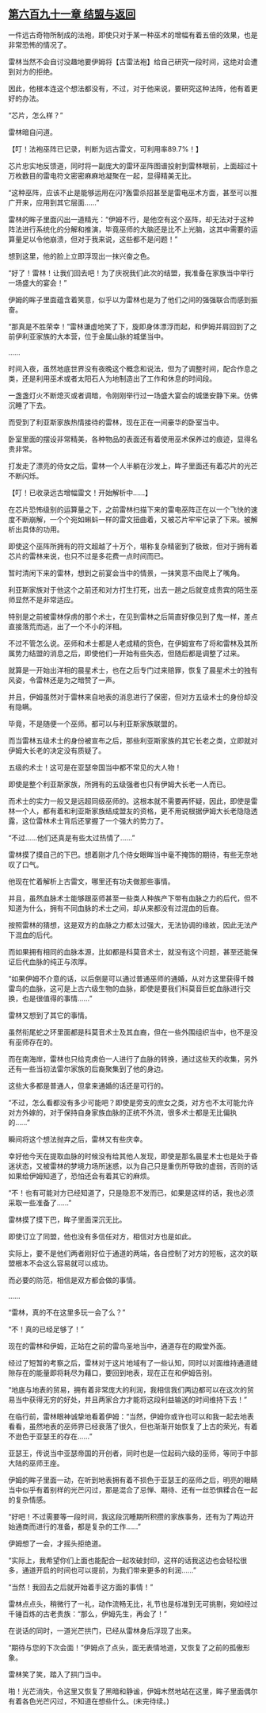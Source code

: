 ## [第六百九十一章 结盟与返回](https://www.xxbiquge.com/11_11222/8989389.html)


  一件远古奇物所制成的法袍，即使只对于某一种巫术的增幅有着五倍的效果，也是非常恐怖的情况了。

  雷林当然不会自讨没趣地要伊姆将【古雷法袍】给自己研究一段时间，这绝对会遭到对方的拒绝。

  因此，他根本连这个想法都没有，不过，对于他来说，要研究这种法阵，他有着更好的办法。

  “芯片，怎么样？”

  雷林暗自问道。

  【叮！法袍巫阵已记录，判断为远古雷文，可利用率89.7%！】

  芯片忠实地反馈道，同时将一副庞大的雷环巫阵图谱投射到雷林眼前，上面超过十万枚数目的雷电符文密密麻麻地凝聚在一起，显得精美无比。

  “这种巫阵，应该不止是能够运用在闪?轰雷杀招甚至是雷电巫术方面，甚至可以推广开来，应用到其它层面……”

  雷林的眸子里面闪出一道精光：“伊姆不行，是他空有这个巫阵，却无法对于这种阵法进行系统化的分解和推演，毕竟巫师的大脑还是比不上光脑，这其中需要的运算量足以令他崩溃，但对于我来说，这些都不是问题！”

  想到这里，他的脸上立即浮现出一抹兴奋之色。

  “好了！雷林！让我们回去吧！为了庆祝我们此次的结盟，我准备在家族当中举行一场盛大的宴会！”

  伊姆的眸子里面蕴含着笑意，似乎以为雷林也是为了他们之间的强强联合而感到振奋。

  “那真是不胜荣幸！”雷林谦虚地笑了下，旋即身体漂浮而起，和伊姆并肩回到了之前伊利亚家族的大本营，位于金属山脉的城堡当中。

  ……

  时间入夜，虽然地底世界没有夜晚这个概念和说法，但为了调整时间，配合作息之类，还是利用巫术或者太阳石人为地制造出了工作和休息的时间段。

  一盏盏灯火不断熄灭或者调暗，令刚刚举行过一场盛大宴会的城堡安静下来。仿佛沉睡了下去。

  而受到了利亚斯家族热情接待的雷林，现在正在一间豪华的卧室当中。

  卧室里面的摆设非常精美，各种物品的表面还有着使用巫术保养过的痕迹，显得名贵非常。

  打发走了漂亮的侍女之后。雷林一个人半躺在沙发上，眸子里面还有着芯片的光芒不断闪烁。

  【叮！已收录远古增幅雷文！开始解析中……】

  在芯片恐怖级别的运算量之下，之前雷林扫描下来的雷电巫阵正在以一个飞快的速度不断崩解，一个个宛如蝌蚪一样的雷文扭曲着，又被芯片牢牢记录了下来。被解析出具体的功用。

  即使这个巫阵所拥有的符文超越了十万个，堪称复杂精密到了极致，但对于拥有着芯片的雷林来说，也只不过是多花费一点时间而已。

  暂时清闲下来的雷林，想到之前宴会当中的情景，一抹笑意不由爬上了嘴角。

  利亚斯家族对于他这个之前还和对方打生打死，出去一趟之后就变成贵宾的陌生巫师显然不是非常适应。

  特别是之前被雷林俘虏的那个术士，在见到雷林之后简直好像见到了鬼一样，差点直接落荒而逃，出了一个不小的洋相。

  不过不管怎么说。巫师和术士都是人老成精的货色，在伊姆宣布了将和雷林及其所属势力结盟的消息之后，即使他们一开始有些失态，但随后都是调整了过来。

  就算是一开始出洋相的晨星术士，也在之后专门过来赔罪，恢复了晨星术士的独有风姿，令雷林还是为之暗赞了一声。

  并且，伊姆虽然对于雷林来自地表的消息进行了保密，但对方五级术士的身份却没有隐瞒。

  毕竟，不是随便一个巫师。都可以与利亚斯家族联盟的。

  而当雷林五级术士的身份被宣布之后，那些利亚斯家族的其它长老之类，立即就对伊姆大长老的决定没有质疑了。

  五级的术士！这可是在亚瑟帝国当中都不常见的大人物！

  即使是整个利亚斯家族，所拥有的五级强者也只有伊姆大长老一人而已。

  而术士的实力一般又是远超同级巫师的。这根本就不需要再怀疑，因此，即使是雷林一个人，都有着和利亚斯家族结成盟友的资格，更不用说根据伊姆大长老隐隐透露，这位雷林术士背后还掌握了一个强大的势力了。

  “不过……他们还真是有些太过热情了……”

  雷林摸了摸自己的下巴。想着刚才几个侍女眼眸当中毫不掩饰的期待，有些无奈地叹了口气。

  他现在忙着解析上古雷文，哪里还有功夫做那些事情。

  并且，虽然血脉术士能够跟巫师甚至一些类人种族产下带有血脉之力的后代，但不知道为什么，拥有不同血脉的术士之间，却从来都没有过混血的后裔。

  按照雷林的猜想，这是双方的血脉之力都太过强大，无法协调的缘故，因此无法产下混血的后代。

  而如果拥有相同的血脉本源，比如都是科莫音术士，就没有这个问题，甚至还能保证后代血脉的纯正与浓厚。

  “如果伊姆不介意的话，以后倒是可以通过普通巫师的通婚，从对方这里获得千棘雷鸟的血脉，这可是上古六级生物的血脉，即使是要我们科莫音巨蛇血脉进行交换，也是很值得的事情……”

  雷林又想到了其它的事情。

  虽然衔尾蛇之环里面都是科莫音术士及其血裔，但在一些外围组织当中，也不是没有巫师存在的。

  而在南海岸，雷林也只给克虏伯一人进行了血脉的转换，通过这些天的收集，另外还有一些当初法雷尔家族的后裔聚集到了他的身边。

  这些大多都是普通人，但拿来通婚的话还是可行的。

  “不过，怎么看都没有多少可能吧？即使是旁支的庶女之类，对方也不太可能允许对方外嫁的，对于保持自身家族血脉的正统不外流，很多术士都是无比偏执的……”

  瞬间将这个想法抛弃之后，雷林又有些庆幸。

  幸好他今天在提取血脉的时候没有给其他人发现，即使是那名晨星术士也是处于昏迷状态，又被雷林的梦境力场所迷惑，以为自己只是重伤所导致的虚弱，否则的话如果给伊姆知道了，恐怕还会有着其它的麻烦。

  “不！也有可能对方已经知道了，只是隐忍不发而已，如果是这样的话，我也必须采取一些准备了……”

  雷林摸了摸下巴，眸子里面深沉无比。

  即使订立了同盟，他也没有多信任对方，相信对方也是如此。

  实际上，要不是他们两者刚好位于通道的两端，各自控制了对方的短板，这次的联盟根本不会这么容易就可以成功。

  而必要的防范，相信是双方都会做的事情。

  ……

  “雷林，真的不在这里多玩一会了么？”

  “不！真的已经足够了！”

  现在的雷林和伊姆，正站在之前的雷鸟圣地当中，通道存在的殿堂外面。

  经过了短暂的考察之后，雷林对于这片地域有了一些认知，同时以对面维持通道缝隙存在的能量即将耗尽为藉口，要回到地表，现在正在和伊姆告别。

  “地底与地表的贸易，拥有着非常庞大的利润，我相信我们两边都可以在这次的贸易当中获得无穷的好处，并且两家合力才能将这段利益输送的时间维持下去！”

  在临行前，雷林眼神诚挚地看着伊姆：“当然，伊姆你或许也可以和我一起去地表看看，虽然地表的巫师界已经衰落了很久，但也渐渐开始恢复了上古的荣光，有着不逊色于亚瑟王的存在……”

  亚瑟王，传说当中亚瑟帝国的开创者，同时也是一位起码六级的巫师，等同于中部大陆的巫师王座。

  伊姆的眸子里面一动，在听到地表拥有着不损色于亚瑟王的巫师之后，明亮的眼睛当中似乎有着别样的光芒闪过，那是混合了忌惮、期待、还有一丝恐惧糅合在一起的复杂情感。

  “好吧！不过需要等一段时间，我这段沉睡期所积攒的家族事务，还有为了两边开始通商而进行的准备，都是复杂的工作……”

  伊姆想了一会，才摇头拒绝道。

  “实际上，我希望你们上面也能配合一起攻破封印，这样的话我这边也会轻松很多，通道开启的时间也可以提前，为我们带来更多的利润……”

  “当然！我回去之后就开始着手这方面的事情！”

  雷林点点头，稍微行了一礼，动作流畅无比，礼节也是标准到无可挑剔，宛如经过千锤百炼的古老贵族：“那么，伊姆先生，再会了！”

  在说话的同时，一道光芒拱门，已经从雷林身后浮现了出来。

  “期待与您的下次会面！”伊姆点了点头，面无表情地道，又恢复了之前的孤傲形象。

  雷林笑了笑，踏入了拱门当中。

  啪！光芒消失，令这里又恢复了黑暗和静谧，伊姆木然地站在这里，眸子里面偶尔有着各色光芒闪过，不知道在想些什么。(未完待续。)
